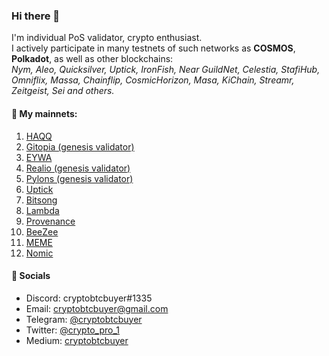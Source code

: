 ### Hi there 🤘

I'm individual PoS validator, crypto enthusiast.  
I actively participate in many  testnets of such networks as __COSMOS__, __Polkadot__, as well as other blockchains:  
*Nym, Aleo, Quicksilver, Uptick, IronFish, Near GuildNet, Сelestia, StafiHub, Omniflix, Massa, Сhainflip, CosmicHorizon, Masa, KiChain, Streamr, Zeitgeist, Sei and others.*


#### 🧾 My mainnets:
1. [HAQQ](https://shell.haqq.network/staking/validator/haqqvaloper137867ch7xxe3a95a2rhs9xntzjp9q7yg0ylvgk)
1. [Gitopia (genesis validator)](https://gitopia.exploreme.pro/validators/gitopiavaloper1ecfkxm78mpw5t83pd375wpjdmn4v0fe0s38khc)
1. [EYWA](https://explorer.eywa.fi/validators/?search=cryptobtcbuyer) 
1. [Realio (genesis validator)](https://explorer.stavr.tech/Realio-Mainnet/staking/realiovaloper1q9xw5t6lsf848yylkcen5x7f6fg346g2ake6zt)
1. [Pylons (genesis validator)](https://explorer.stavr.tech/Pylons/staking/pylovaloper1m8vpsh5awhpwuhm5kyp77ljqr9knqnclrlpk3m)
1. [Uptick](https://explorer.uptick.network/uptick-mainnet/staking/uptickvaloper1gl3muau04ulujy490ge6lfzjwpl9h6zy7zvw9v)
1. [Bitsong](https://ping.pub/bitsong/staking/bitsongvaloper17dpklyxlrn9kypkd3khy9t98v8qddnghllnt7x)
1. [Lambda](https://explorer.nodestake.top/lambda/staking/lambvaloper1g88k52xwxl49hjxm0hud5fd08ntkg0ykua0gjq)
1. [Provenance](https://explorer.stavr.tech/Provenance/staking/pbvaloper1hxd75vuud3gddkfpglkzzsvpjwrz9zf05xu4ss)
4. [BeeZee](https://explorer.thesilverfox.pro/beezee/staking/bzevaloper1cgtrksac0pjj53lym42uaxrjsumtql296znp4m)
5. [MEME](https://ping.pub/meme/staking/memevaloper1nd5920jd3rynsjl7tqler3xnal9433qtqfyn0q)
1. [Nomic](https://nomic.zenscan.io/validator.php?addr=nomic1sv9xl46wwhg34mjnkaqd669gp4ptcjvyu56yj5) 




#### 💬 Socials
* Discord: cryptobtcbuyer#1335  
* Email: cryptobtcbuyer@gmail.com  
* Telegram: [@cryptobtcbuyer](https://t.me/cryptobtcbuyer)  
* Twitter: [@crypto_pro_1](https://twitter.com/crypto_pro_1)  
* Medium: [cryptobtcbuyer](https://medium.com/@cryptobtcbuyer)



<!--
**cryptobtcbuyer/cryptobtcbuyer** is a ✨ _special_ ✨ repository because its `README.md` (this file) appears on your GitHub profile.

Here are some ideas to get you started:

- 🔭 I’m currently working on ...
- 🌱 I’m currently learning ...
- 👯 I’m looking to collaborate on ...
- 🤔 I’m looking for help with ...
- 💬 Ask me about ...
- 📫 How to reach me: ...
- 😄 Pronouns: ...
- ⚡ Fun fact: ...
-->

